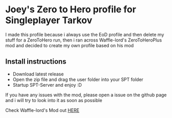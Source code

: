 # Joey's Zero to Hero profile for Singleplayer Tarkov
I made this profile because i always use the EoD profile and then delete my stuff for a ZeroToHero run, then i ran across Waffle-lord's ZeroToHeroPlus mod and decided to create my own profile based on his mod

## Install instructions
- Download latest release
- Open the zip file and drag the user folder into your SPT folder
- Startup SPT-Server and enjoy :D

If you have any issues with the mod, please open a issue on the github page and i will try to look into it as soon as possible

Check Waffle-lord's Mod out [HERE](https://github.com/waffle-lord/ZeroToHeroPlus)
